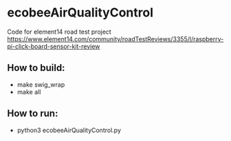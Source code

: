 # ecobeeAirQualityControl
Code for element14 road test project https://www.element14.com/community/roadTestReviews/3355/l/raspberry-pi-click-board-sensor-kit-review

## How to build:
* make swig_wrap
* make all
 
## How to run:
* python3 ecobeeAirQualityControl.py
